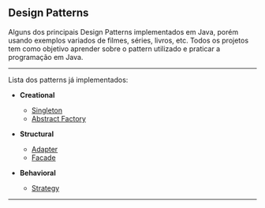 ## Design Patterns

Alguns dos principais Design Patterns implementados em Java, porém usando exemplos variados de filmes, séries, livros, etc. 
Todos os projetos tem como objetivo aprender sobre o pattern utilizado e praticar a programação em Java.

---

Lista dos patterns já implementados: 

- **Creational** 
    - [Singleton](https://github.com/gabriel-piva/design-patterns/tree/main/singleton)
    - [Abstract Factory](https://github.com/gabriel-piva/design-patterns/tree/main/abstract-factory)

- **Structural** 
    - [Adapter](https://github.com/gabriel-piva/design-patterns/tree/main/adapter)
    - [Facade](https://github.com/gabriel-piva/design-patterns/tree/main/facade)

- **Behavioral** 
    - [Strategy](https://github.com/gabriel-piva/design-patterns/tree/main/strategy)
---
